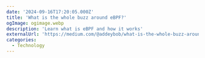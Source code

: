 ```yaml
---
date: '2024-09-16T17:20:05.000Z'
title: '‍What is the whole buzz around eBPF?'
ogImage: ogimage.webp
description: 'Learn what is eBPF and how it works'
externalUrl: 'https://medium.com/@addeybob/what-is-the-whole-buzz-around-ebpf-7b567154208a'
categories:
  - Technology
---
```

